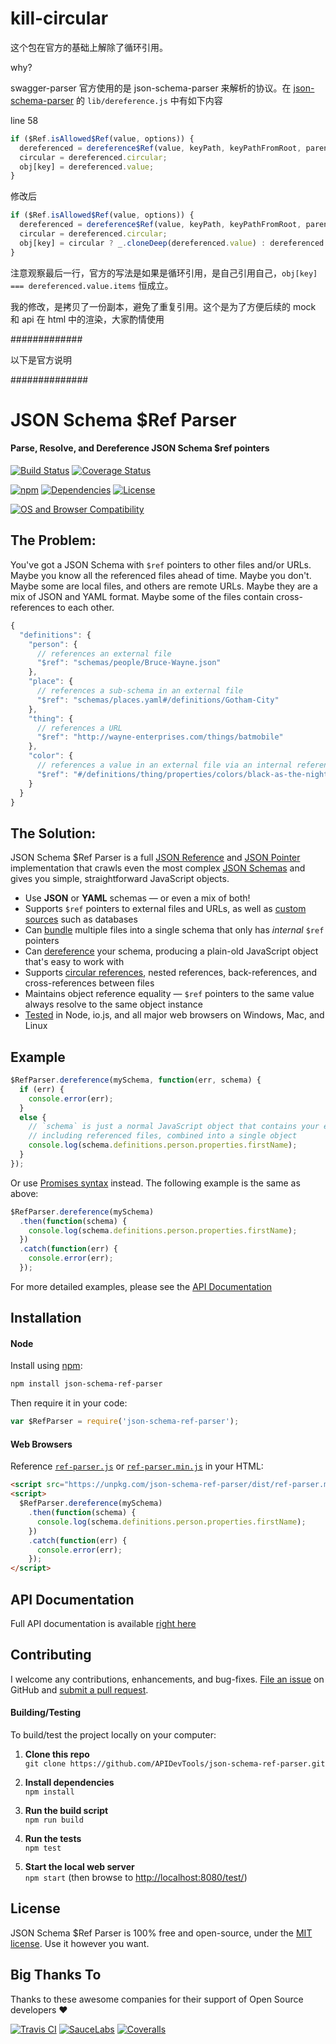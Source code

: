# kill-circular

这个包在官方的基础上解除了循环引用。

why?

swagger-parser 官方使用的是 json-schema-parser 来解析的协议。在 [json-schema-parser](https://github.com/APIDevTools/json-schema-ref-parser) 的 `lib/dereference.js` 中有如下内容

line 58

```javascript
if ($Ref.isAllowed$Ref(value, options)) {
  dereferenced = dereference$Ref(value, keyPath, keyPathFromRoot, parents, $refs, options);
  circular = dereferenced.circular;
  obj[key] = dereferenced.value;
}
```

修改后

```javascript
if ($Ref.isAllowed$Ref(value, options)) {
  dereferenced = dereference$Ref(value, keyPath, keyPathFromRoot, parents, $refs, options);
  circular = dereferenced.circular;
  obj[key] = circular ? _.cloneDeep(dereferenced.value) : dereferenced.value;
}
```

注意观察最后一行，官方的写法是如果是循环引用，是自己引用自己，`obj[key] === dereferenced.value.items` 恒成立。

我的修改，是拷贝了一份副本，避免了重复引用。这个是为了方便后续的 mock 和 api 在 html 中的渲染，大家酌情使用

#############

以下是官方说明

##############


JSON Schema $Ref Parser
============================
#### Parse, Resolve, and Dereference JSON Schema $ref pointers

[![Build Status](https://api.travis-ci.com/APIDevTools/json-schema-ref-parser.svg?branch=master)](https://travis-ci.com/APIDevTools/json-schema-ref-parser)
[![Coverage Status](https://coveralls.io/repos/github/APIDevTools/json-schema-ref-parser/badge.svg?branch=master)](https://coveralls.io/github/APIDevTools/json-schema-ref-parser)

[![npm](https://img.shields.io/npm/v/json-schema-ref-parser.svg)](https://www.npmjs.com/package/json-schema-ref-parser)
[![Dependencies](https://david-dm.org/APIDevTools/json-schema-ref-parser.svg)](https://david-dm.org/APIDevTools/json-schema-ref-parser)
[![License](https://img.shields.io/npm/l/json-schema-ref-parser.svg)](LICENSE)


[![OS and Browser Compatibility](https://apidevtools.org/img/badges/ci-badges-with-ie.svg)](https://travis-ci.com/APIDevTools/json-schema-ref-parser)


The Problem:
--------------------------
You've got a JSON Schema with `$ref` pointers to other files and/or URLs.  Maybe you know all the referenced files ahead of time.  Maybe you don't.  Maybe some are local files, and others are remote URLs.  Maybe they are a mix of JSON and YAML format.  Maybe some of the files contain cross-references to each other.

```javascript
{
  "definitions": {
    "person": {
      // references an external file
      "$ref": "schemas/people/Bruce-Wayne.json"
    },
    "place": {
      // references a sub-schema in an external file
      "$ref": "schemas/places.yaml#/definitions/Gotham-City"
    },
    "thing": {
      // references a URL
      "$ref": "http://wayne-enterprises.com/things/batmobile"
    },
    "color": {
      // references a value in an external file via an internal reference
      "$ref": "#/definitions/thing/properties/colors/black-as-the-night"
    }
  }
}
```


The Solution:
--------------------------
JSON Schema $Ref Parser is a full [JSON Reference](https://tools.ietf.org/html/draft-pbryan-zyp-json-ref-03) and [JSON Pointer](https://tools.ietf.org/html/rfc6901) implementation that crawls even the most complex [JSON Schemas](http://json-schema.org/latest/json-schema-core.html) and gives you simple, straightforward JavaScript objects.

- Use **JSON** or **YAML** schemas &mdash; or even a mix of both!
- Supports `$ref` pointers to external files and URLs, as well as [custom sources](https://apidevtools.org/json-schema-ref-parser/docs/plugins/resolvers.html) such as databases
- Can [bundle](https://apidevtools.org/json-schema-ref-parser/docs/ref-parser.html#bundlepath-options-callback) multiple files into a single schema that only has _internal_ `$ref` pointers
- Can [dereference](https://apidevtools.org/json-schema-ref-parser/docs/ref-parser.html#dereferencepath-options-callback) your schema, producing a plain-old JavaScript object that's easy to work with
- Supports [circular references](https://apidevtools.org/json-schema-ref-parser/docs/#circular-refs), nested references, back-references, and cross-references between files
- Maintains object reference equality &mdash; `$ref` pointers to the same value always resolve to the same object instance
- [Tested](https://apidevtools.org/json-schema-ref-parser/test/) in Node, io.js, and all major web browsers on Windows, Mac, and Linux


Example
--------------------------

```javascript
$RefParser.dereference(mySchema, function(err, schema) {
  if (err) {
    console.error(err);
  }
  else {
    // `schema` is just a normal JavaScript object that contains your entire JSON Schema,
    // including referenced files, combined into a single object
    console.log(schema.definitions.person.properties.firstName);
  }
});
```

Or use [Promises syntax](http://javascriptplayground.com/blog/2015/02/promises/) instead. The following example is the same as above:

```javascript
$RefParser.dereference(mySchema)
  .then(function(schema) {
    console.log(schema.definitions.person.properties.firstName);
  })
  .catch(function(err) {
    console.error(err);
  });
```

For more detailed examples, please see the [API Documentation](https://apidevtools.org/json-schema-ref-parser/docs/)


Installation
--------------------------
#### Node
Install using [npm](https://docs.npmjs.com/about-npm/):

```bash
npm install json-schema-ref-parser
```

Then require it in your code:

```javascript
var $RefParser = require('json-schema-ref-parser');
```

#### Web Browsers
Reference [`ref-parser.js`](dist/ref-parser.js) or [`ref-parser.min.js`](dist/ref-parser.min.js) in your HTML:

```html
<script src="https://unpkg.com/json-schema-ref-parser/dist/ref-parser.min.js"></script>
<script>
  $RefParser.dereference(mySchema)
    .then(function(schema) {
      console.log(schema.definitions.person.properties.firstName);
    })
    .catch(function(err) {
      console.error(err);
    });
</script>
```


API Documentation
--------------------------
Full API documentation is available [right here](https://apidevtools.org/json-schema-ref-parser/docs/)


Contributing
--------------------------
I welcome any contributions, enhancements, and bug-fixes.  [File an issue](https://github.com/APIDevTools/json-schema-ref-parser/issues) on GitHub and [submit a pull request](https://github.com/APIDevTools/json-schema-ref-parser/pulls).

#### Building/Testing
To build/test the project locally on your computer:

1. __Clone this repo__<br>
`git clone https://github.com/APIDevTools/json-schema-ref-parser.git`

2. __Install dependencies__<br>
`npm install`

3. __Run the build script__<br>
`npm run build`

4. __Run the tests__<br>
`npm test`

5. __Start the local web server__<br>
`npm start` (then browse to [http://localhost:8080/test/](http://localhost:8080/test/))


License
--------------------------
JSON Schema $Ref Parser is 100% free and open-source, under the [MIT license](LICENSE). Use it however you want.

Big Thanks To
--------------------------
Thanks to these awesome companies for their support of Open Source developers ❤

[![Travis CI](https://jsdevtools.org/img/badges/travis-ci.svg)](https://travis-ci.com)
[![SauceLabs](https://jsdevtools.org/img/badges/sauce-labs.svg)](https://saucelabs.com)
[![Coveralls](https://jsdevtools.org/img/badges/coveralls.svg)](https://coveralls.io)
